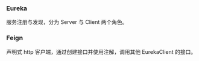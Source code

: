 ### Eureka
服务注册与发现，分为 Server 与 Client 两个角色。   

### Feign
声明式 http 客户端，通过创建接口并使用注解，调用其他 EurekaClient 的接口。   
